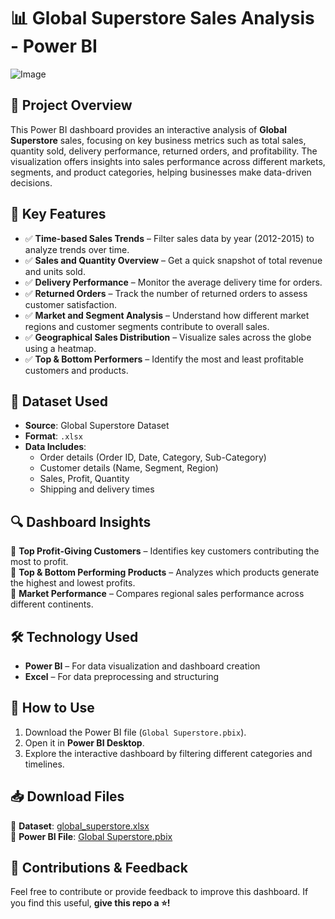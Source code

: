 



# 📊 Global Superstore Sales Analysis - Power BI  

![Image](https://github.com/user-attachments/assets/6270590a-199e-4bff-8486-51cfd354ce6d)

## 🚀 Project Overview  
This Power BI dashboard provides an interactive analysis of **Global Superstore** sales, focusing on key business metrics such as total sales, quantity sold, delivery performance, returned orders, and profitability. The visualization offers insights into sales performance across different markets, segments, and product categories, helping businesses make data-driven decisions.

## 📌 Key Features  
- ✅ **Time-based Sales Trends** – Filter sales data by year (2012-2015) to analyze trends over time.  
- ✅ **Sales and Quantity Overview** – Get a quick snapshot of total revenue and units sold.  
- ✅ **Delivery Performance** – Monitor the average delivery time for orders.  
- ✅ **Returned Orders** – Track the number of returned orders to assess customer satisfaction.  
- ✅ **Market and Segment Analysis** – Understand how different market regions and customer segments contribute to overall sales.  
- ✅ **Geographical Sales Distribution** – Visualize sales across the globe using a heatmap.  
- ✅ **Top & Bottom Performers** – Identify the most and least profitable customers and products.  

## 📂 Dataset Used  
- **Source**: Global Superstore Dataset  
- **Format**: `.xlsx`  
- **Data Includes**:  
  - Order details (Order ID, Date, Category, Sub-Category)  
  - Customer details (Name, Segment, Region)  
  - Sales, Profit, Quantity  
  - Shipping and delivery times  

## 🔍 Dashboard Insights  
📌 **Top Profit-Giving Customers** – Identifies key customers contributing the most to profit.  
📌 **Top & Bottom Performing Products** – Analyzes which products generate the highest and lowest profits.  
📌 **Market Performance** – Compares regional sales performance across different continents.  

## 🛠️ Technology Used  
- **Power BI** – For data visualization and dashboard creation  
- **Excel** – For data preprocessing and structuring  

## 🎯 How to Use  
1. Download the Power BI file (`Global Superstore.pbix`).  
2. Open it in **Power BI Desktop**.  
3. Explore the interactive dashboard by filtering different categories and timelines.  


## 📥 Download Files  
📂 **Dataset**: [global_superstore.xlsx](https://github.com/AbhiMP2804/Power-BI-project/blob/master/global_superstore.xlsx)  
📂 **Power BI File**: [Global Superstore.pbix](https://github.com/AbhiMP2804/Power-BI-project/blob/master/Global%20Superstore.pbix)

## 📢 Contributions & Feedback  
Feel free to contribute or provide feedback to improve this dashboard. If you find this useful, **give this repo a ⭐!**  

